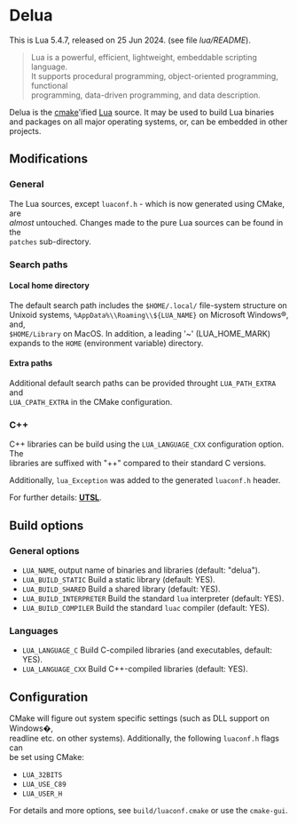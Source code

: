 # Delua

This is Lua 5.4.7, released on 25 Jun 2024. (see file *lua/README*).

> Lua is a powerful, efficient, lightweight, embeddable scripting language.  
> It supports procedural programming, object-oriented programming, functional  
> programming, data-driven programming, and data description.

Delua is the [cmake](https://cmake.org/)'ified [Lua](http://www.lua.org) source. 
It may be used to build Lua binaries and packages on all major operating 
systems, or, can be embedded in other projects.

## Modifications

### General

The Lua sources, except `luaconf.h` - which is now generated using CMake, are  
_almost_ untouched. Changes made to the pure Lua sources can be found in the  
`patches` sub-directory.

### Search paths

#### Local home directory

The default search path includes the `$HOME/.local/` file-system structure on  
Unixoid systems, `%AppData%\\Roaming\\${LUA_NAME}` on Microsoft Windows®, and,  
`$HOME/Library` on MacOS. In addition, a leading '~' (LUA_HOME_MARK) expands to 
the `HOME` (environment variable) directory.

#### Extra paths

Additional default search paths can be provided throught `LUA_PATH_EXTRA` and  
`LUA_CPATH_EXTRA` in the CMake configuration. 

### C++

C++ libraries can be build using the `LUA_LANGUAGE_CXX` configuration option. The  
libraries are suffixed with "++" compared to their standard C versions. 

Additionally, `lua_Exception` was added to the generated `luaconf.h` header.

For further details: [**UTSL**](https://www.urbandictionary.com/define.php?term=UTSL).

## Build options

### General options

*    `LUA_NAME`, output name of binaries and libraries (default: "delua").
*    `LUA_BUILD_STATIC` Build a static library (default: YES).
*    `LUA_BUILD_SHARED` Build a shared library (default: YES).
*    `LUA_BUILD_INTERPRETER` Build the standard ``lua`` interpreter (default: YES).
*    `LUA_BUILD_COMPILER` Build the standard ``luac`` compiler (default: YES).

### Languages

*    `LUA_LANGUAGE_C` Build C-compiled libraries (and executables, default: YES).
*    `LUA_LANGUAGE_CXX` Build C++-compiled libraries (default: YES).

## Configuration

CMake will figure out system specific settings (such as DLL support on Windows�,  
readline etc. on other systems). Additionally, the following `luaconf.h` flags can  
be set using CMake:

* `LUA_32BITS`
* `LUA_USE_C89`
* `LUA_USER_H`

For details and more options, see `build/luaconf.cmake` or use the `cmake-gui`.

